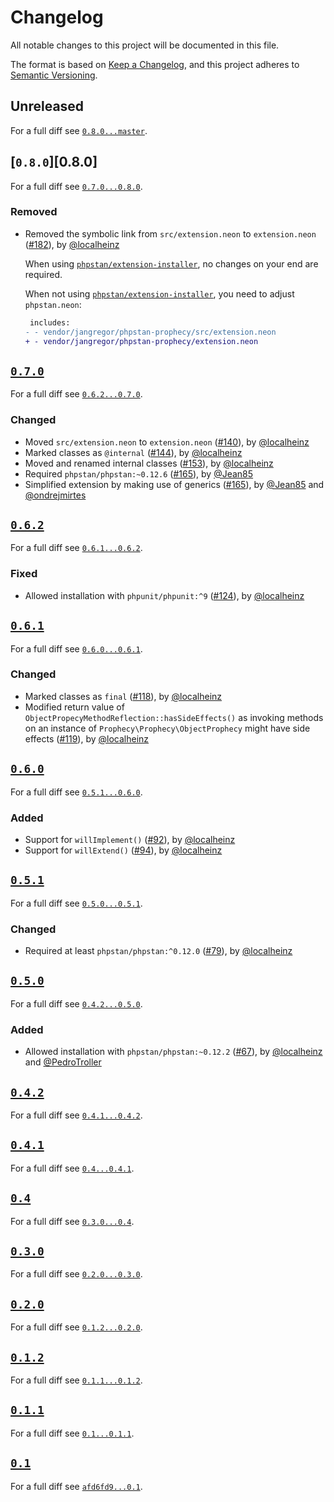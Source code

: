 # Changelog

All notable changes to this project will be documented in this file.

The format is based on [Keep a Changelog](https://keepachangelog.com/en/1.0.0/), and this project adheres to [Semantic Versioning](https://semver.org/spec/v2.0.0.html).

## Unreleased

For a full diff see [`0.8.0...master`][0.8.0...master].

## [`0.8.0`][0.8.0]

For a full diff see [`0.7.0...0.8.0`][0.7.0...0.8.0].

### Removed

* Removed the symbolic link from `src/extension.neon` to `extension.neon` ([#182]), by [@localheinz]

  When using [`phpstan/extension-installer`](https://github.com/phpstan/extension-installer), no changes on your end are required.

  When not using [`phpstan/extension-installer`](https://github.com/phpstan/extension-installer), you need to adjust `phpstan.neon`:

  ```diff
   includes:
  -	- vendor/jangregor/phpstan-prophecy/src/extension.neon
  +	- vendor/jangregor/phpstan-prophecy/extension.neon
  ```

## [`0.7.0`][0.7.0]

For a full diff see [`0.6.2...0.7.0`][0.6.2...0.7.0].

### Changed

* Moved `src/extension.neon` to `extension.neon` ([#140]), by [@localheinz]
* Marked classes as `@internal` ([#144]), by [@localheinz]
* Moved and renamed internal classes ([#153]), by [@localheinz]
* Required `phpstan/phpstan:~0.12.6` ([#165]), by [@Jean85]
* Simplified extension by making use of generics ([#165]), by [@Jean85] and [@ondrejmirtes]

## [`0.6.2`][0.6.2]

For a full diff see [`0.6.1...0.6.2`][0.6.1...0.6.2].

### Fixed

* Allowed installation with `phpunit/phpunit:^9` ([#124]), by [@localheinz]

## [`0.6.1`][0.6.1]

For a full diff see [`0.6.0...0.6.1`][0.6.0...0.6.1].

### Changed

* Marked classes as `final` ([#118]), by [@localheinz]
* Modified return value of `ObjectPropecyMethodReflection::hasSideEffects()` as invoking methods on an instance of `Prophecy\Prophecy\ObjectProphecy` might have side effects ([#119]), by [@localheinz]

## [`0.6.0`][0.6.0]

For a full diff see [`0.5.1...0.6.0`][0.5.1...0.6.0].

### Added

* Support for `willImplement()` ([#92]), by [@localheinz]
* Support for `willExtend()` ([#94]), by [@localheinz]

## [`0.5.1`][0.5.1]

For a full diff see [`0.5.0...0.5.1`][0.5.0...0.5.1].

### Changed

* Required at least `phpstan/phpstan:^0.12.0` ([#79]), by [@localheinz]

## [`0.5.0`][0.5.0]

For a full diff see [`0.4.2...0.5.0`][0.4.2...0.5.0].

### Added

* Allowed installation with `phpstan/phpstan:~0.12.2` ([#67]), by [@localheinz] and [@PedroTroller]

## [`0.4.2`][0.4.2]

For a full diff see [`0.4.1...0.4.2`][0.4.1...0.4.2].

## [`0.4.1`][0.4.1]

For a full diff see [`0.4...0.4.1`][0.4...0.4.1].

## [`0.4`][0.4]

For a full diff see [`0.3.0...0.4`][0.3.0...0.4].

## [`0.3.0`][0.3.0]

For a full diff see [`0.2.0...0.3.0`][0.2.0...0.3.0].

## [`0.2.0`][0.2.0]

For a full diff see [`0.1.2...0.2.0`][0.1.2...0.2.0].

## [`0.1.2`][0.1.2]

For a full diff see [`0.1.1...0.1.2`][0.1.1...0.1.2].

## [`0.1.1`][0.1.1]

For a full diff see [`0.1...0.1.1`][0.1...0.1.1].

## [`0.1`][0.1]

For a full diff see [`afd6fd9...0.1`][afd6fd9...0.1].

[0.1]: https://github.com/Jan0707/phpstan-prophecy/releases/tag/0.1
[0.1.1]: https://github.com/Jan0707/phpstan-prophecy/releases/tag/0.1.1
[0.1.2]: https://github.com/Jan0707/phpstan-prophecy/releases/tag/0.1.2
[0.2.0]: https://github.com/Jan0707/phpstan-prophecy/releases/tag/0.2.0
[0.3.0]: https://github.com/Jan0707/phpstan-prophecy/releases/tag/0.3.0
[0.4]: https://github.com/Jan0707/phpstan-prophecy/releases/tag/0.4
[0.4.1]: https://github.com/Jan0707/phpstan-prophecy/releases/tag/0.4.1
[0.4.2]: https://github.com/Jan0707/phpstan-prophecy/releases/tag/0.4.2
[0.5.0]: https://github.com/Jan0707/phpstan-prophecy/releases/tag/0.5.0
[0.5.1]: https://github.com/Jan0707/phpstan-prophecy/releases/tag/0.5.1
[0.6.0]: https://github.com/Jan0707/phpstan-prophecy/releases/tag/0.6.0
[0.6.1]: https://github.com/Jan0707/phpstan-prophecy/releases/tag/0.6.1
[0.6.2]: https://github.com/Jan0707/phpstan-prophecy/releases/tag/0.6.2
[0.7.0]: https://github.com/Jan0707/phpstan-prophecy/releases/tag/0.7.0

[afd6fd9...0.1]: https://github.com/Jan0707/phpstan-prophecy/compare/afd6fd9...0.1
[0.1...0.1.1]: https://github.com/Jan0707/phpstan-prophecy/compare/0.1...0.1.1
[0.1.1...0.1.2]: https://github.com/Jan0707/phpstan-prophecy/compare/0.1.1...0.1.2
[0.1.2...0.2.0]: https://github.com/Jan0707/phpstan-prophecy/compare/0.1.2...0.2.0
[0.2.0...0.3.0]: https://github.com/Jan0707/phpstan-prophecy/compare/0.2.0...0.3.0
[0.3.0...0.4]: https://github.com/Jan0707/phpstan-prophecy/compare/0.3.0...0.4
[0.4...0.4.1]: https://github.com/Jan0707/phpstan-prophecy/compare/0.4...0.4.1
[0.4.1...0.4.2]: https://github.com/Jan0707/phpstan-prophecy/compare/0.4.1...0.4.2
[0.4.2...0.5.0]: https://github.com/Jan0707/phpstan-prophecy/compare/0.4.2...0.5.0
[0.5.0...0.5.1]: https://github.com/Jan0707/phpstan-prophecy/compare/0.5.0...0.5.1
[0.5.1...0.6.0]: https://github.com/Jan0707/phpstan-prophecy/compare/0.5.1...0.6.0
[0.6.0...0.6.1]: https://github.com/Jan0707/phpstan-prophecy/compare/0.6.0...0.6.1
[0.6.1...0.6.2]: https://github.com/Jan0707/phpstan-prophecy/compare/0.6.1...0.6.2
[0.6.2...0.7.0]: https://github.com/Jan0707/phpstan-prophecy/compare/0.6.2...0.7.0
[0.7.0...0.8.0]: https://github.com/Jan0707/phpstan-prophecy/compare/0.7.0...0.8.0
[0.8.0...master]: https://github.com/Jan0707/phpstan-prophecy/compare/0.8.0...master

[#67]: https://github.com/Jan0707/phpstan-prophecy/pull/67
[#79]: https://github.com/Jan0707/phpstan-prophecy/pull/79
[#92]: https://github.com/Jan0707/phpstan-prophecy/pull/92
[#94]: https://github.com/Jan0707/phpstan-prophecy/pull/94
[#118]: https://github.com/Jan0707/phpstan-prophecy/pull/118
[#119]: https://github.com/Jan0707/phpstan-prophecy/pull/119
[#124]: https://github.com/Jan0707/phpstan-prophecy/pull/124
[#140]: https://github.com/Jan0707/phpstan-prophecy/pull/140
[#144]: https://github.com/Jan0707/phpstan-prophecy/pull/144
[#153]: https://github.com/Jan0707/phpstan-prophecy/pull/153
[#165]: https://github.com/Jan0707/phpstan-prophecy/pull/165
[#182]: https://github.com/Jan0707/phpstan-prophecy/pull/182

[@Jean85]: https://github.com/Jean85
[@localheinz]: https://github.com/localheinz
[@ondrejmirtes ]: https://github.com/ondrejmirtes
[@PedroTroller]: https://github.com/PedroTroller
